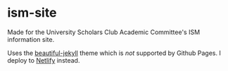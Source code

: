 # ism-site

Made for the University Scholars Club Academic Committee's ISM information site.

Uses the [beautiful-jekyll](https://github.com/daattali/beautiful-jekyll) theme which is *not* supported by Github Pages. I deploy to [Netlify](https://www.netlify.com/) instead.
